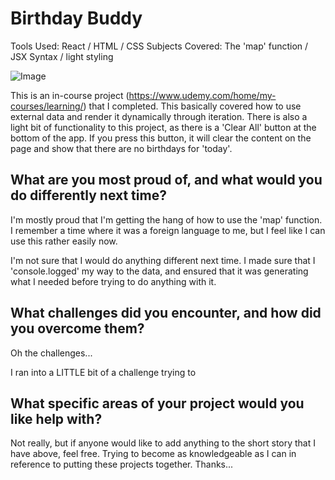 <h1>Birthday Buddy</h1>

Tools Used:  React / HTML / CSS
Subjects Covered:  The 'map' function / JSX Syntax / light styling

![Image](https://github.com/user-attachments/assets/453d6392-7afb-45e3-aef0-1c28d58b86a1)

This is an in-course project (https://www.udemy.com/home/my-courses/learning/) that I completed.  This basically covered how to use external data and render it dynamically through iteration.  There is also a light bit of functionality to this project, as there is a 'Clear All' button at the bottom of the app.  If you press this button, it will clear the content on the page and show that there are no birthdays for 'today'.

<h2>What are you most proud of, and what would you do differently next time?</h2>

I'm mostly proud that I'm getting the hang of how to use the 'map' function.  I remember a time where it was a foreign language to me, but I feel like I can use this rather easily now.

I'm not sure that I would do anything different next time.  I made sure that I 'console.logged' my way to the data, and ensured that it was generating what I needed before trying to do anything with it.

<h2>What challenges did you encounter, and how did you overcome them?</h2>

Oh the challenges... 

I ran into a LITTLE bit of a challenge trying to

<h2>What specific areas of your project would you like help with?</h2>

Not really, but if anyone would like to add anything to the short story that I have above, feel free.  Trying to become as knowledgeable as I can in reference to putting these projects together.  Thanks...
